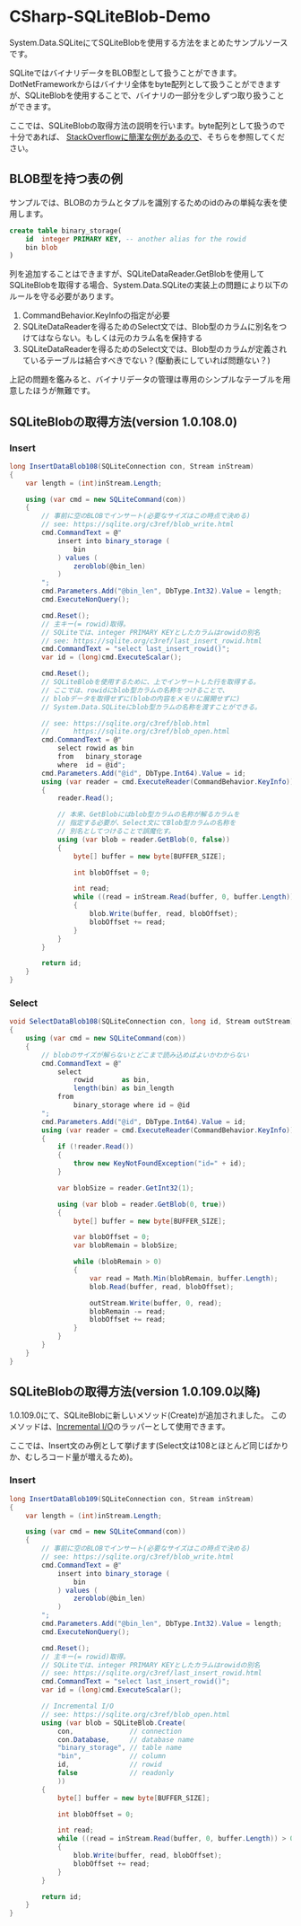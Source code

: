 # CSharp-SQLiteBlob-Demo

System.Data.SQLiteにてSQLiteBlobを使用する方法をまとめたサンプルソースです。

SQLiteではバイナリデータをBLOB型として扱うことができます。DotNetFrameworkからはバイナリ全体をbyte配列として扱うことができますが、SQLiteBlobを使用することで、バイナリの一部分を少しずつ取り扱うことができます。

ここでは、SQLiteBlobの取得方法の説明を行います。byte配列として扱うので十分であれば、
[StackOverflowに簡潔な例があるので](https://stackoverflow.com/questions/625029/how-do-i-store-and-retrieve-a-blob-from-sqlite)、そちらを参照してください。

## BLOB型を持つ表の例

サンプルでは、BLOBのカラムとタプルを識別するためのidのみの単純な表を使用します。

```sql
create table binary_storage( 
    id  integer PRIMARY KEY, -- another alias for the rowid
    bin blob
)
```

列を追加することはできますが、SQLiteDataReader.GetBlobを使用してSQLiteBlobを取得する場合、System.Data.SQLiteの実装上の問題により以下のルールを守る必要があります。

1. CommandBehavior.KeyInfoの指定が必要
2. SQLiteDataReaderを得るためのSelect文では、Blob型のカラムに別名をつけてはならない。もしくは元のカラム名を保持する
3. SQLiteDataReaderを得るためのSelect文では、Blob型のカラムが定義されているテーブルは結合すべきでない？(駆動表にしていれば問題ない？)

上記の問題を鑑みると、バイナリデータの管理は専用のシンプルなテーブルを用意したほうが無難です。


## SQLiteBlobの取得方法(version 1.0.108.0)

### Insert
```cs
long InsertDataBlob108(SQLiteConnection con, Stream inStream)
{
    var length = (int)inStream.Length;

    using (var cmd = new SQLiteCommand(con))
    {
        // 事前に空のBLOBでインサート(必要なサイズはこの時点で決める)
        // see: https://sqlite.org/c3ref/blob_write.html
        cmd.CommandText = @"
            insert into binary_storage (
                bin
            ) values (
                zeroblob(@bin_len)
            )
        ";
        cmd.Parameters.Add("@bin_len", DbType.Int32).Value = length;
        cmd.ExecuteNonQuery();

        cmd.Reset();
        // 主キー(= rowid)取得。
        // SQLiteでは、integer PRIMARY KEYとしたカラムはrowidの別名
        // see: https://sqlite.org/c3ref/last_insert_rowid.html
        cmd.CommandText = "select last_insert_rowid()";
        var id = (long)cmd.ExecuteScalar();

        cmd.Reset();
        // SQLiteBlobを使用するために、上でインサートした行を取得する。
        // ここでは、rowidにblob型カラムの名称をつけることで、
        // blobデータを取得せずに(blobの内容をメモリに展開せずに)
        // System.Data.SQLiteにblob型カラムの名称を渡すことができる。

        // see: https://sqlite.org/c3ref/blob.html
        //      https://sqlite.org/c3ref/blob_open.html
        cmd.CommandText = @"
            select rowid as bin
            from   binary_storage
            where  id = @id";
        cmd.Parameters.Add("@id", DbType.Int64).Value = id;
        using (var reader = cmd.ExecuteReader(CommandBehavior.KeyInfo))
        {
            reader.Read();

            // 本来、GetBlobにはblob型カラムの名称が解るカラムを
            // 指定する必要が、Select文にてBlob型カラムの名称を
            // 別名としてつけることで誤魔化す。
            using (var blob = reader.GetBlob(0, false))
            {
                byte[] buffer = new byte[BUFFER_SIZE];

                int blobOffset = 0;

                int read;
                while ((read = inStream.Read(buffer, 0, buffer.Length)) > 0)
                {
                    blob.Write(buffer, read, blobOffset);
                    blobOffset += read;
                }
            }
        }

        return id;
    }
}
```


### Select

```cs
void SelectDataBlob108(SQLiteConnection con, long id, Stream outStream)
{
    using (var cmd = new SQLiteCommand(con))
    {
        // blobのサイズが解らないとどこまで読み込めばよいかわからない
        cmd.CommandText = @"
            select
                rowid       as bin,
                length(bin) as bin_length
            from
                binary_storage where id = @id
        ";
        cmd.Parameters.Add("@id", DbType.Int64).Value = id;
        using (var reader = cmd.ExecuteReader(CommandBehavior.KeyInfo))
        {
            if (!reader.Read())
            {
                throw new KeyNotFoundException("id=" + id);
            }

            var blobSize = reader.GetInt32(1);

            using (var blob = reader.GetBlob(0, true))
            {
                byte[] buffer = new byte[BUFFER_SIZE];

                var blobOffset = 0;
                var blobRemain = blobSize;

                while (blobRemain > 0)
                {
                    var read = Math.Min(blobRemain, buffer.Length);
                    blob.Read(buffer, read, blobOffset);

                    outStream.Write(buffer, 0, read);
                    blobRemain -= read;
                    blobOffset += read;
                }
            }
        }
    }
}
```

## SQLiteBlobの取得方法(version 1.0.109.0以降)

1.0.109.0にて、SQLiteBlobに新しいメソッド(Create)が追加されました。
このメソッドは、[Incremental I/O](https://sqlite.org/c3ref/blob_open.html)のラッパーとして使用できます。

ここでは、Insert文のみ例として挙げます(Select文は108とほとんど同じばかりか、むしろコード量が増えるため)。

### Insert
```cs
long InsertDataBlob109(SQLiteConnection con, Stream inStream)
{
    var length = (int)inStream.Length;

    using (var cmd = new SQLiteCommand(con))
    {
        // 事前に空のBLOBでインサート(必要なサイズはこの時点で決める)
        // see: https://sqlite.org/c3ref/blob_write.html
        cmd.CommandText = @"
            insert into binary_storage (
                bin
            ) values (
                zeroblob(@bin_len)
            )
        ";
        cmd.Parameters.Add("@bin_len", DbType.Int32).Value = length;
        cmd.ExecuteNonQuery();

        cmd.Reset();
        // 主キー(= rowid)取得。
        // SQLiteでは、integer PRIMARY KEYとしたカラムはrowidの別名
        // see: https://sqlite.org/c3ref/last_insert_rowid.html
        cmd.CommandText = "select last_insert_rowid()";
        var id = (long)cmd.ExecuteScalar();

        // Incremental I/O
        // see: https://sqlite.org/c3ref/blob_open.html
        using (var blob = SQLiteBlob.Create(
            con,              // connection
            con.Database,     // database name
            "binary_storage", // table name
            "bin",            // column
            id,               // rowid
            false             // readonly
            ))
        {
            byte[] buffer = new byte[BUFFER_SIZE];

            int blobOffset = 0;

            int read;
            while ((read = inStream.Read(buffer, 0, buffer.Length)) > 0)
            {
                blob.Write(buffer, read, blobOffset);
                blobOffset += read;
            }
        }

        return id;
    }
}
```